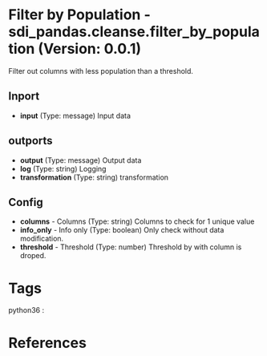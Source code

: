 # Filter by Population - sdi_pandas.cleanse.filter_by_population (Version: 0.0.1)

Filter out columns with less population than a threshold.

## Inport

* **input** (Type: message) Input data

## outports

* **output** (Type: message) Output data
* **log** (Type: string) Logging
* **transformation** (Type: string) transformation

## Config

* **columns** - Columns (Type: string) Columns to check for 1 unique value
* **info_only** - Info only (Type: boolean) Only check without data modification.
* **threshold** - Threshold (Type: number) Threshold by with column is droped.


# Tags
python36 : 

# References


